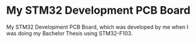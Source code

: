 # My STM32 Development PCB Board
My STM32 Development PCB Board, which was developed by me when I was doing my Bachelor Thesis using STM32-F103.
